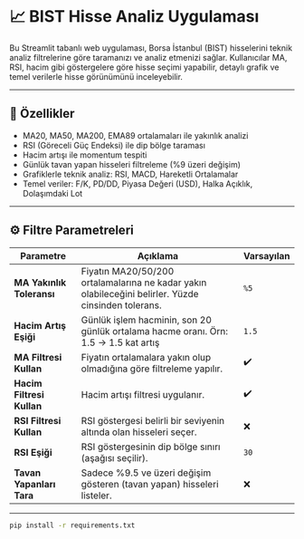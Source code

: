 # 📈 BIST Hisse Analiz Uygulaması

Bu Streamlit tabanlı web uygulaması, Borsa İstanbul (BIST) hisselerini teknik analiz filtrelerine göre taramanızı ve analiz etmenizi sağlar. Kullanıcılar MA, RSI, hacim gibi göstergelere göre hisse seçimi yapabilir, detaylı grafik ve temel verilerle hisse görünümünü inceleyebilir.

---

## 🚀 Özellikler

- MA20, MA50, MA200, EMA89 ortalamaları ile yakınlık analizi
- RSI (Göreceli Güç Endeksi) ile dip bölge taraması
- Hacim artışı ile momentum tespiti
- Günlük tavan yapan hisseleri filtreleme (%9 üzeri değişim)
- Grafiklerle teknik analiz: RSI, MACD, Hareketli Ortalamalar
- Temel veriler: F/K, PD/DD, Piyasa Değeri (USD), Halka Açıklık, Dolaşımdaki Lot

---

## ⚙️ Filtre Parametreleri

| Parametre | Açıklama | Varsayılan |
|-----------|----------|------------|
| **MA Yakınlık Toleransı** | Fiyatın MA20/50/200 ortalamalarına ne kadar yakın olabileceğini belirler. Yüzde cinsinden tolerans. | `%5` |
| **Hacim Artış Eşiği** | Günlük işlem hacminin, son 20 günlük ortalama hacme oranı. Örn: 1.5 → 1.5 kat artış | `1.5` |
| **MA Filtresi Kullan** | Fiyatın ortalamalara yakın olup olmadığına göre filtreleme yapılır. | ✔️ |
| **Hacim Filtresi Kullan** | Hacim artışı filtresi uygulanır. | ✔️ |
| **RSI Filtresi Kullan** | RSI göstergesi belirli bir seviyenin altında olan hisseleri seçer. | ❌ |
| **RSI Eşiği** | RSI göstergesinin dip bölge sınırı (aşağısı seçilir). | `30` |
| **Tavan Yapanları Tara** | Sadece %9.5 ve üzeri değişim gösteren (tavan yapan) hisseleri listeler. | ❌ |

---


```bash
pip install -r requirements.txt
